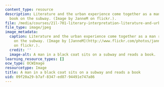```yaml
---
content_type: resource
description: Literature and the urban experience come together as a man reads his
  book on the subway. (Image by JanneM on flickr.).
file: /media/courses/21l-701-literary-interpretation-literature-and-urban-experience-spring-2009/09f20a29b7af8347ed8794491e747a86_21l-701s09-th.jpg
file_type: image/jpeg
image_metadata:
  caption: Literature and the urban experience come together as a man reads his book
    on the subway. (Image by [JanneM](http://www.flickr.com/photos/jannem/2168133933/)
    on flickr.).
  credit: ''
  image-alt: A man in a black coat sits on a subway and reads a book.
learning_resource_types: []
ocw_type: OCWImage
resourcetype: Image
title: A man in a black coat sits on a subway and reads a book
uid: 09f20a29-b7af-8347-ed87-94491e747a86
---
```

